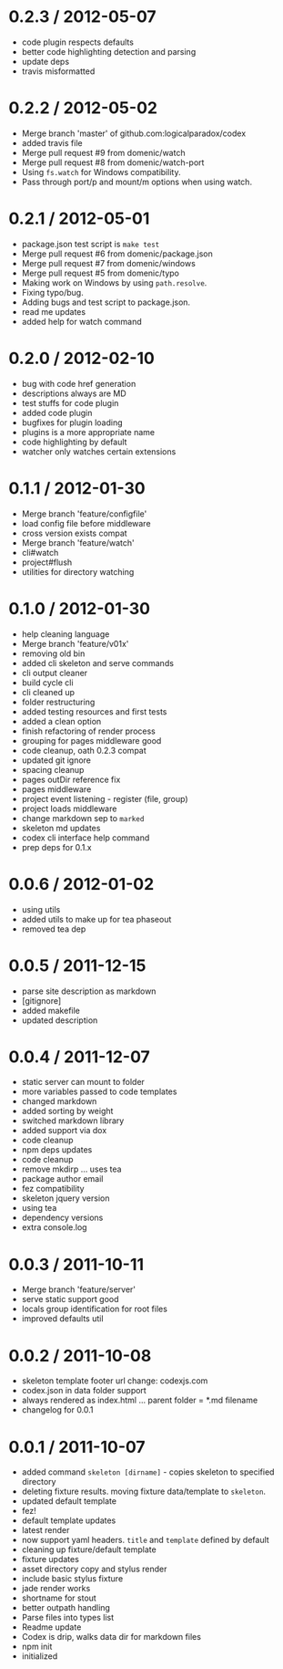 
0.2.3 / 2012-05-07 
==================

  * code plugin respects defaults
  * better code highlighting detection and parsing
  * update deps
  * travis misformatted

0.2.2 / 2012-05-02 
==================

  * Merge branch 'master' of github.com:logicalparadox/codex
  * added travis file
  * Merge pull request #9 from domenic/watch
  * Merge pull request #8 from domenic/watch-port
  * Using `fs.watch` for Windows compatibility.
  * Pass through port/p and mount/m options when using watch.

0.2.1 / 2012-05-01 
==================

  * package.json test script is `make test`
  * Merge pull request #6 from domenic/package.json
  * Merge pull request #7 from domenic/windows
  * Merge pull request #5 from domenic/typo
  * Making work on Windows by using `path.resolve`.
  * Fixing typo/bug.
  * Adding bugs and test script to package.json.
  * read me updates
  * added help for watch command

0.2.0 / 2012-02-10 
==================

  * bug with code href generation
  * descriptions always are MD
  * test stuffs for code plugin
  * added code plugin
  * bugfixes for plugin loading
  * plugins is a more appropriate name
  * code highlighting by default
  * watcher only watches certain extensions

0.1.1 / 2012-01-30 
==================

  * Merge branch 'feature/configfile'
  * load config file before middleware
  * cross version exists compat
  * Merge branch 'feature/watch'
  * cli#watch
  * project#flush
  * utilities for directory watching

0.1.0 / 2012-01-30 
==================

  * help cleaning language
  * Merge branch 'feature/v01x'
  * removing old bin
  * added cli skeleton and serve commands
  * cli output cleaner
  * build cycle cli
  * cli cleaned up
  * folder restructuring
  * added testing resources and first tests
  * added a clean option
  * finish refactoring of render process
  * grouping for pages middleware good
  * code cleanup, oath 0.2.3 compat
  * updated git ignore
  * spacing cleanup
  * pages outDir reference fix
  * pages middleware
  * project event listening - register (file, group)
  * project loads middleware
  * change markdown sep to `marked`
  * skeleton md updates
  * codex cli interface help command
  * prep deps for 0.1.x

0.0.6 / 2012-01-02
==================

  * using utils
  * added utils to make up for tea phaseout
  * removed tea dep

0.0.5 / 2011-12-15
==================

  * parse site description as markdown
  * [gitignore]
  * added makefile
  * updated description

0.0.4 / 2011-12-07
==================

  * static server can mount to folder
  * more variables passed to code templates
  * changed markdown
  * added sorting by weight
  * switched markdown library
  * added support via dox
  * code cleanup
  * npm deps updates
  * code cleanup
  * remove mkdirp … uses tea
  * package author email
  * fez compatibility
  * skeleton jquery version
  * using tea
  * dependency versions
  * extra console.log

0.0.3 / 2011-10-11
==================

  * Merge branch 'feature/server'
  * serve static support good
  * locals group identification for root files
  * improved defaults util

0.0.2 / 2011-10-08
==================

  * skeleton template footer url change: codexjs.com
  * codex.json in data folder support
  * always rendered as index.html ... parent folder = *.md filename
  * changelog for 0.0.1

0.0.1 / 2011-10-07
==================

  * added command `skeleton [dirname]` - copies skeleton to specified directory
  * deleting fixture results. moving fixture data/template to `skeleton`.
  * updated default template
  * fez!
  * default template updates
  * latest render
  * now support yaml headers. `title` and `template` defined by default
  * cleaning up fixture/default template
  * fixture updates
  * asset directory copy and stylus render
  * include basic stylus fixture
  * jade render works
  * shortname for stout
  * better outpath handling
  * Parse files into types list
  * Readme update
  * Codex is drip, walks data dir for markdown files
  * npm init
  * initialized
